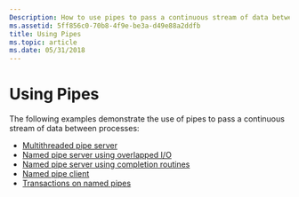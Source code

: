 ```yaml
---
Description: How to use pipes to pass a continuous stream of data between processes, including multithreaded pipe server.
ms.assetid: 5ff856c0-70b8-4f9e-be3a-d49e88a2ddfb
title: Using Pipes
ms.topic: article
ms.date: 05/31/2018
---
```


# Using Pipes

The following examples demonstrate the use of pipes to pass a continuous stream of data between processes:

-   [Multithreaded pipe server](multithreaded-pipe-server.md)
-   [Named pipe server using overlapped I/O](named-pipe-server-using-overlapped-i-o.md)
-   [Named pipe server using completion routines](named-pipe-server-using-completion-routines.md)
-   [Named pipe client](named-pipe-client.md)
-   [Transactions on named pipes](transactions-on-named-pipes.md)

 

 



